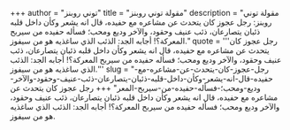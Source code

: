 +++
author = "توني روبنز"
title = "مقولة توني روبنز"
description = "مقولة توني روبنز: رجل عجوز كان يتحدث عن مشاعره مع حفيده، قال انه يشعر وكأن داخل قلبه ذئبان يتصارعان، ذئب عنيف وحقود، والآخر وديع ومحب؛ فسأله حفيده من سيربح المعركة؟! أجابه الجد: الذئب الذي ساغذيه هو من سيفوز."
quote = '''رجل عجوز كان يتحدث عن مشاعره مع حفيده، قال انه يشعر وكأن داخل قلبه ذئبان يتصارعان، ذئب عنيف وحقود، والآخر وديع ومحب؛ فسأله حفيده من سيربح المعركة؟! أجابه الجد: الذئب الذي ساغذيه هو من سيفوز.'''
slug = "رجل-عجوز-كان-يتحدث-عن-مشاعره-مع-حفيده-قال-انه-يشعر-وكأن-داخل-قلبه-ذئبان-يتصارعان-ذئب-عنيف-وحقود-والآخر-وديع-ومحب؛-فسأله-حفيده-من-سيربح-المعر"
+++
رجل عجوز كان يتحدث عن مشاعره مع حفيده، قال انه يشعر وكأن داخل قلبه ذئبان يتصارعان، ذئب عنيف وحقود، والآخر وديع ومحب؛ فسأله حفيده من سيربح المعركة؟! أجابه الجد: الذئب الذي ساغذيه هو من سيفوز.
